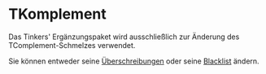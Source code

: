 # TKomplement

Das Tinkers' Ergänzungspaket wird ausschließlich zur Änderung des TComplement-Schmelzes verwendet.

Sie können entweder seine [Überschreibungen](/Mods/Modtweaker/TComplement/Handlers/Overrides) oder seine [Blacklist](/Mods/Modtweaker/TComplement/Handlers/Blacklist) ändern.
